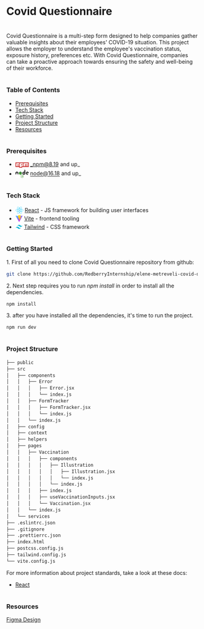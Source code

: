 <div style="display:flex; align-items: center">
  <h1 style="position:relative; top: -6px" >Covid Questionnaire</h1>
</div>

Covid Questionnaire is a multi-step form designed to help companies gather valuable insights about their employees' COVID-19 situation. This project allows the employer to understand the employee's vaccination status, exposure history, preferences etc. With Covid Questionnaire, companies can take a proactive approach towards ensuring the safety and well-being of their workforce.

#

### Table of Contents

- [Prerequisites](#prerequisites)
- [Tech Stack](#tech-stack)
- [Getting Started](#getting-started)
- [Project Structure](#project-structure)
- [Resources](#resources)

#

### Prerequisites

- <img src="public/assets/npm.png" width="35" style="position: relative; top: 4px" /> _npm@8.19 and up\_
- <img src="public/assets/node.png" width="35" style="position: relative; top: 6px" /> node@16.18 and up\_

#

### Tech Stack

- <img src="public/assets/react.png" height="18" style="position: relative; top: 4px" /> [React](https://react.dev/reference/react) - JS framework for building user interfaces
- <img src="public/assets/vite.png" height="19" style="position: relative; top: 4px" /> [Vite](https://vitejs.dev/) - frontend tooling
- <img src="public/assets/tailwind.png" height="19" style="position: relative; top: 4px" /> [Tailwind](https://tailwindui.com/) - CSS framework

#

### Getting Started

1\. First of all you need to clone Covid Questionnaire repository from github:

```sh
git clone https://github.com/RedberryInternship/elene-metreveli-covid-questionare
```

2\. Next step requires you to run _npm install_ in order to install all the dependencies.

```sh
npm install
```

3\. after you have installed all the dependencies, it's time to run the project.

```sh
npm run dev
```

#

### Project Structure

```bash
├── public
├── src
│   ├── components
│   │   ├── Error
│   │   │   ├── Error.jsx
│   │   │   └── index.js
│   │   ├── FormTracker
│   │   │   ├── FormTracker.jsx
│   │   │   └── index.js
│   │   └── index.js
│   ├── config
│   ├── context
│   ├── helpers
│   ├── pages
│   │   ├── Vaccination
│   │   │   ├── components
│   │   │   │   ├── Illustration
│   │   │   │   │   ├── Illustration.jsx
│   │   │   │   │   └── index.js
│   │   │   │   └── index.js
│   │   │   ├── index.js
│   │   │   ├── useVaccinationInputs.jsx
│   │   │   └── Vaccination.jsx
│   │   └── index.js
│   └── services
├── .eslintrc.json
├── .gitignore
├── .prettierrc.json
├── index.html
├── postcss.config.js
├── tailwind.config.js
└── vite.config.js
```

For more information about project standards, take a look at these docs:

- [React](https://react.dev/reference/react)

#

### Resources

[Figma Design](https://www.figma.com/file/56t2BI25FcD0LAIjR4GVkQ/%E1%83%99%E1%83%98%E1%83%97%E1%83%AE%E1%83%95%E1%83%90%E1%83%A0%E1%83%98?type=design)
